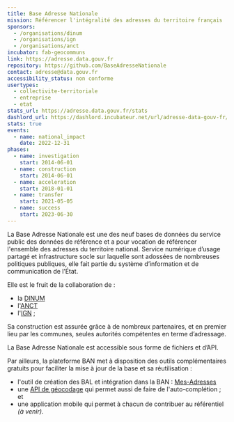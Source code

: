 ```yaml
---
title: Base Adresse Nationale
mission: Référencer l'intégralité des adresses du territoire français
sponsors:
  - /organisations/dinum
  - /organisations/ign
  - /organisations/anct
incubator: fab-geocommuns
link: https://adresse.data.gouv.fr
repository: https://github.com/BaseAdresseNationale
contact: adresse@data.gouv.fr
accessibility_status: non conforme
usertypes:
  - collectivite-territoriale
  - entreprise
  - etat
stats_url: https://adresse.data.gouv.fr/stats
dashlord_url: https://dashlord.incubateur.net/url/adresse-data-gouv-fr/
stats: true
events:
  - name: national_impact
    date: 2022-12-31
phases:
  - name: investigation
    start: 2014-06-01
  - name: construction
    start: 2014-06-01
  - name: acceleration
    start: 2018-01-01
  - name: transfer
    start: 2021-05-05
  - name: success
    start: 2023-06-30
---
```

La Base Adresse Nationale est une des neuf bases de données du service public des données de référence et a pour vocation de référencer l'ensemble des adresses du territoire national. Service numérique d’usage partagé et infrastructure socle sur laquelle sont adossées de nombreuses politiques publiques, elle fait partie du système d’information et de communication de l’État.

Elle est le fruit de la collaboration de :

- la [DINUM](https://www.numerique.gouv.fr/)
- l'[ANCT](https://agence-cohesion-territoires.gouv.fr/)
- l'[IGN](http://www.ign.fr/) ;


Sa construction est assurée grâce à de nombreux partenaires, et en premier lieu par les communes, seules autorités compétentes en terme d’adressage.

La Base Adresse Nationale est accessible sous forme de fichiers et d’API.

Par ailleurs, la plateforme BAN met à disposition des outils complémentaires gratuits pour faciliter la mise à jour de la base et sa réutilisation :

- l'outil de création des BAL et intégration  dans la BAN : [Mes-Adresses](https://mes-adresses.data.gouv.fr/)
- une [API de géocodage](https://api.gouv.fr/api/base-adresse-nationale.html) qui permet aussi de faire de l'auto-complétion ; et
- une application mobile qui permet à chacun de contribuer au référentiel _(à venir)_.
